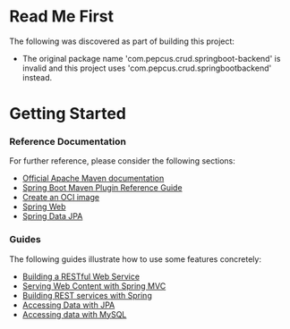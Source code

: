 # Read Me First
The following was discovered as part of building this project:

* The original package name 'com.pepcus.crud.springboot-backend' is invalid and this project uses 'com.pepcus.crud.springbootbackend' instead.

# Getting Started

### Reference Documentation
For further reference, please consider the following sections:

* [Official Apache Maven documentation](https://maven.apache.org/guides/index.html)
* [Spring Boot Maven Plugin Reference Guide](https://docs.spring.io/spring-boot/docs/2.6.6/maven-plugin/reference/html/)
* [Create an OCI image](https://docs.spring.io/spring-boot/docs/2.6.6/maven-plugin/reference/html/#build-image)
* [Spring Web](https://docs.spring.io/spring-boot/docs/2.6.6/reference/htmlsingle/#boot-features-developing-web-applications)
* [Spring Data JPA](https://docs.spring.io/spring-boot/docs/2.6.6/reference/htmlsingle/#boot-features-jpa-and-spring-data)

### Guides
The following guides illustrate how to use some features concretely:

* [Building a RESTful Web Service](https://spring.io/guides/gs/rest-service/)
* [Serving Web Content with Spring MVC](https://spring.io/guides/gs/serving-web-content/)
* [Building REST services with Spring](https://spring.io/guides/tutorials/bookmarks/)
* [Accessing Data with JPA](https://spring.io/guides/gs/accessing-data-jpa/)
* [Accessing data with MySQL](https://spring.io/guides/gs/accessing-data-mysql/)

